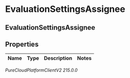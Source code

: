 # EvaluationSettingsAssignee

## EvaluationSettingsAssignee

## Properties

|Name | Type | Description | Notes|
|------------ | ------------- | ------------- | -------------|



_PureCloudPlatformClientV2 215.0.0_
